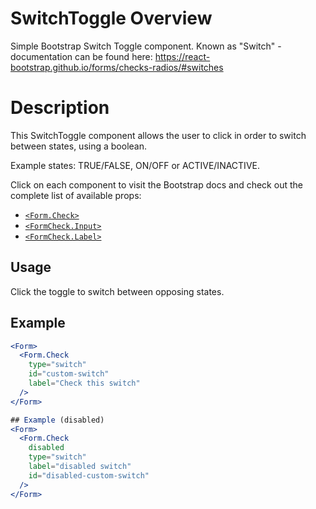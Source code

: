 # SwitchToggle Overview

Simple Bootstrap Switch Toggle component. Known as "Switch" - documentation can be found here: https://react-bootstrap.github.io/forms/checks-radios/#switches

# Description

This SwitchToggle component allows the user to click in order to switch between states, using a boolean. 

Example states: TRUE/FALSE, ON/OFF or ACTIVE/INACTIVE.

Click on each component to visit the Bootstrap docs and check out the complete list of available props:

- [`<Form.Check>`](https://react-bootstrap.github.io/forms/checks-radios/#form-check-props)
- [`<FormCheck.Input>`](https://react-bootstrap.github.io/forms/checks-radios/#form-check-input-props)
- [`<FormCheck.Label>`](https://react-bootstrap.github.io/forms/checks-radios/#form-check-label-props)

## Usage

Click the toggle to switch between opposing states.

## Example

```jsx
<Form>
  <Form.Check 
    type="switch"
    id="custom-switch"
    label="Check this switch"
  />
</Form>

## Example (disabled)
<Form>
  <Form.Check 
    disabled
    type="switch"
    label="disabled switch"
    id="disabled-custom-switch"
  />
</Form>
```
